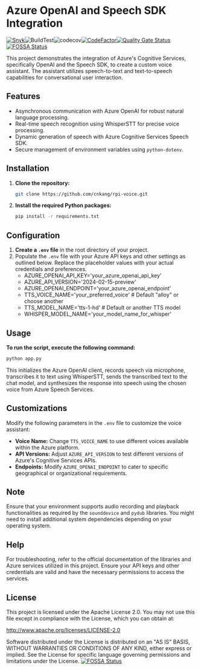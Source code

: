 # Azure OpenAI and Speech SDK Integration

[![Snyk](https://snyk.io/test/github/cnkang/rpi-voice/badge.svg)](https://snyk.io/test/github/cnkang/rpi-voice)![BuildTest](https://img.shields.io/github/actions/workflow/status/cnkang/rpi-voice/codecov.yaml)![codecov](https://img.shields.io/codecov/c/github/cnkang/rpi-voice)[![CodeFactor](https://www.codefactor.io/repository/github/cnkang/rpi-voice/badge)](https://www.codefactor.io/repository/github/cnkang/rpi-voice)[![Quality Gate Status](https://sonarcloud.io/api/project_badges/measure?project=cnkang_rpi-voice&metric=alert_status)](https://sonarcloud.io/summary/new_code?id=cnkang_rpi-voice)
[![FOSSA Status](https://app.fossa.com/api/projects/git%2Bgithub.com%2Fcnkang%2Frpi-voice.svg?type=shield)](https://app.fossa.com/projects/git%2Bgithub.com%2Fcnkang%2Frpi-voice?ref=badge_shield)


This project demonstrates the integration of Azure's Cognitive Services, specifically OpenAI and the Speech SDK, to create a custom voice assistant. The assistant utilizes speech-to-text and text-to-speech capabilities for conversational user interaction.

## Features

- Asynchronous communication with Azure OpenAI for robust natural language processing.
- Real-time speech recognition using WhisperSTT for precise voice processing.
- Dynamic generation of speech with Azure Cognitive Services Speech SDK.
- Secure management of environment variables using `python-dotenv`.

## Installation

1. **Clone the repository:**
    ```bash
    git clone https://github.com/cnkang/rpi-voice.git
    ```

2. **Install the required Python packages:**
    ```bash
    pip install -r requirements.txt
    ```

## Configuration

1. **Create a `.env` file** in the root directory of your project.
2. Populate the `.env` file with your Azure API keys and other settings as outlined below. Replace the placeholder values with your actual credentials and preferences.
   - AZURE_OPENAI_API_KEY='your_azure_openai_api_key'
   - AZURE_API_VERSION='2024-02-15-preview'
   - AZURE_OPENAI_ENDPOINT='your_azure_openai_endpoint'
   - TTS_VOICE_NAME='your_preferred_voice'  # Default "alloy" or choose another
   - TTS_MODEL_NAME='tts-1-hd'  # Default or another TTS model
   - WHISPER_MODEL_NAME='your_model_name_for_whisper'

## Usage

**To run the script, execute the following command:**

```bash
python app.py
```

This initializes the Azure OpenAI client, records speech via microphone, transcribes it to text using WhisperSTT, sends the transcribed text to the chat model, and synthesizes the response into speech using the chosen voice from Azure Speech Services.

## Customizations

Modify the following parameters in the `.env` file to customize the voice assistant:

- **Voice Name:** Change `TTS_VOICE_NAME` to use different voices available within the Azure platform.
- **API Versions:** Adjust `AZURE_API_VERSION` to test different versions of Azure's Cognitive Services APIs.
- **Endpoints:** Modify `AZURE_OPENAI_ENDPOINT` to cater to specific geographical or organizational requirements.

## Note

Ensure that your environment supports audio recording and playback functionalities as required by the `sounddevice` and `pydub` libraries. You might need to install additional system dependencies depending on your operating system.

## Help

For troubleshooting, refer to the official documentation of the libraries and Azure services utilized in this project. Ensure your API keys and other credentials are valid and have the necessary permissions to access the services.

## License

This project is licensed under the Apache License 2.0. You may not use this file except in compliance with the License, which you can obtain at:

   http://www.apache.org/licenses/LICENSE-2.0

Software distributed under the License is distributed on an "AS IS" BASIS, WITHOUT WARRANTIES OR CONDITIONS OF ANY KIND, either express or implied. See the License for specific language governing permissions and limitations under the License.
[![FOSSA Status](https://app.fossa.com/api/projects/git%2Bgithub.com%2Fcnkang%2Frpi-voice.svg?type=large)](https://app.fossa.com/projects/git%2Bgithub.com%2Fcnkang%2Frpi-voice?ref=badge_large)

